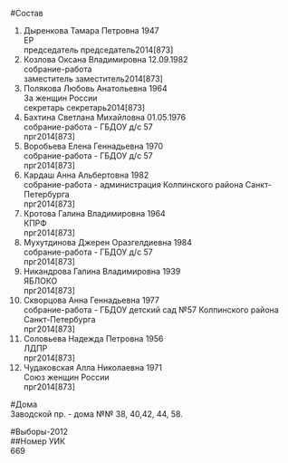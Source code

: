 #Состав  
1. Дыренкова Тамара Петровна 1947  
    ЕР  
    председатель председатель2014[873]  
2. Козлова Оксана Владимировна 12.09.1982  
    собрание-работа  
    заместитель заместитель2014[873]  
3. Полякова Любовь Анатольевна 1964  
    За женщин России  
    секретарь секретарь2014[873]  
4. Бахтина Светлана Михайловна 01.05.1976  
    собрание-работа - ГБДОУ д/с 57  
    прг2014[873]  
5. Воробьева Елена Геннадьевна 1970  
    собрание-работа - ГБДОУ д/с 57  
    прг2014[873]  
6. Кардаш Анна Альбертовна 1982  
    собрание-работа - администрация Колпинского района Санкт-Петербурга  
    прг2014[873]  
7. Кротова Галина Владимировна 1964  
    КПРФ  
    прг2014[873]  
8. Мухутдинова Джерен Оразгелдиевна 1984  
    собрание-работа - ГБДОУ д/с 57  
    прг2014[873]  
9. Никандрова Галина Владимировна 1939  
    ЯБЛОКО  
    прг2014[873]  
10. Скворцова Анна Геннадьевна 1977  
    собрание-работа - ГБДОУ детский сад №57 Колпинского района Санкт-Петербурга  
    прг2014[873]  
11. Соловьева Надежда Петровна 1956  
    ЛДПР  
    прг2014[873]  
12. Чудаковская Алла Николаевна 1971  
    Союз женщин России  
    прг2014[873]  
  
#Дома  
Заводской пр. - дома №№ 38, 40,42, 44, 58.  
  
#Выборы-2012  
##Номер УИК  
669  

